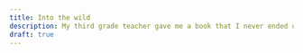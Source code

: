 ```yaml
---
title: Into the wild
description: My third grade teacher gave me a book that I never ended up reading and it changed my life.
draft: true
---
```


